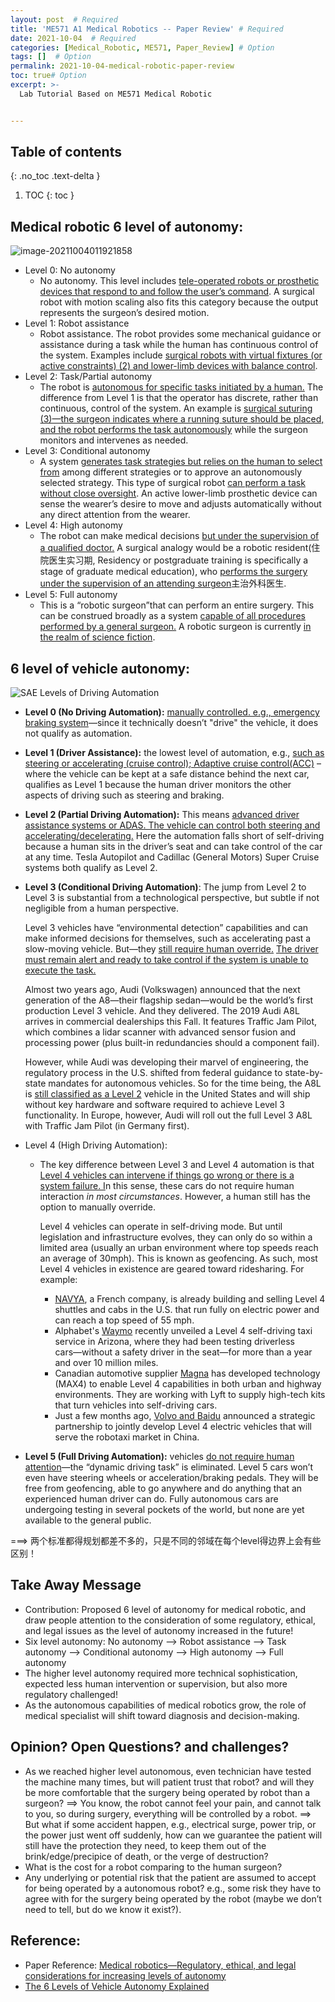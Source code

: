 ```yaml
---
layout: post  # Required
title: 'ME571 A1 Medical Robotics -- Paper Review' # Required
date: 2021-10-04  # Required
categories: [Medical_Robotic, ME571, Paper_Review] # Option
tags: []  # Option
permalink: 2021-10-04-medical-robotic-paper-review
toc: true# Option
excerpt: >- 	
  Lab Tutorial Based on ME571 Medical Robotic


---
```








## Table of contents

{: .no_toc .text-delta }


1. TOC
{: toc }



## **Medical robotic 6 level of autonomy:**

![image-20211004011921858](../images/all_in_one/image-20211004011921858.png)

- Level 0: No autonomy
  - No autonomy. This level includes <u>tele-operated robots or prosthetic devices that respond to and follow the user’s command</u>. A surgical robot with motion scaling also fits this category because the output represents the surgeon’s desired motion.
- Level 1: Robot assistance
  - Robot assistance. The robot provides some mechanical guidance or assistance during a task while the human has continuous control of the system. Examples include <u>surgical robots with virtual fixtures (or active constraints) (2) and lower-limb devices with balance control</u>.
- Level 2: Task/Partial autonomy
  - The robot is <u>autonomous for specific tasks initiated by a human.</u> The difference from Level 1 is that the operator has discrete, rather than continuous, control of the system. An example is <u>surgical suturing (3)—the surgeon indicates where a running suture should be placed, and the robot performs the task autonomously</u> while the surgeon monitors and intervenes as needed.
- Level 3: Conditional autonomy
  - A system <u>generates task strategies but relies on the human to select from</u> among different strategies or to approve an autonomously selected strategy. This type of surgical robot <u>can perform a task without close oversight</u>. An active lower-limb prosthetic device can sense the wearer’s desire to move and adjusts automatically without any direct attention from the wearer.
- Level 4: High autonomy
  - The robot can make medical decisions <u>but under the supervision of a qualified doctor.</u> A surgical analogy would be a robotic resident(住院医生实习期, Residency or postgraduate training is specifically a stage of graduate medical education), who <u>performs the surgery under the supervision of an attending surgeon</u>主治外科医生.
- Level 5: Full autonomy
  - This is a “robotic surgeon”that can perform an entire surgery. This can be construed broadly as a system <u>capable of all procedures performed by a general surgeon.</u> A robotic surgeon is currently <u>in the realm of science fiction</u>.



## **6 level of vehicle autonomy:**

![SAE Levels of Driving Automation](../images/all_in_one/levels-of-driving-automation.jpg.imgw.850.x.jpg)

- **Level 0 (No Driving Automation):** <u>manually controlled. e.g., emergency braking system</u>―since it technically doesn’t "drive" the vehicle, it does not qualify as automation. 

- **Level 1 (Driver Assistance):** the lowest level of automation, e.g., <u>such as steering or accelerating (cruise control); Adaptive cruise control(ACC)</u> – where the vehicle can be kept at a safe distance behind the next car, qualifies as Level 1 because the human driver monitors the other aspects of driving such as steering and braking. 

- **Level 2 (Partial Driving Automation):** This means <u>[advanced driver assistance systems](https://www.synopsys.com/automotive/what-is-adas.html) or [ADAS](https://www.synopsys.com/automotive/what-is-adas.html). The vehicle can control both steering and accelerating/decelerating.</u> Here the automation falls short of self-driving because a human sits in the driver’s seat and can take control of the car at any time. Tesla Autopilot and Cadillac (General Motors) Super Cruise systems both qualify as Level 2.

- **Level 3 (Conditional Driving Automation)**: The jump from Level 2 to Level 3 is substantial from a technological perspective, but subtle if not negligible from a human perspective.

  Level 3 vehicles have “environmental detection” capabilities and can make informed decisions for themselves, such as accelerating past a slow-moving vehicle. But―they <u>still require human override.</u> <u>The driver must remain alert and ready to take control if the system is unable to execute the task.</u>

  Almost two years ago, Audi (Volkswagen) announced that the next generation of the A8―their flagship sedan―would be the world’s first production Level 3 vehicle. And they delivered. The 2019 Audi A8L arrives in commercial dealerships this Fall. It features Traffic Jam Pilot, which combines a lidar scanner with advanced sensor fusion and processing power (plus built-in redundancies should a component fail).

  However, while Audi was developing their marvel of engineering, the regulatory process in the U.S. shifted from federal guidance to state-by-state mandates for autonomous vehicles. So for the time being, the A8L is [still classified as a Level 2](https://www.cnet.com/roadshow/news/2019-audi-a8-level-3-traffic-jam-pilot-self-driving-automation-not-for-us/) vehicle in the United States and will ship without key hardware and software required to achieve Level 3 functionality. In Europe, however, Audi will roll out the full Level 3 A8L with Traffic Jam Pilot (in Germany first). 

- Level 4 (High Driving Automation):

  - The key difference between Level 3 and Level 4 automation is that <u>Level 4 vehicles can intervene if things go wrong or there is a system failure. I</u>n this sense, these cars do not require human interaction *in most circumstances*. However, a human still has the option to manually override.

    Level 4 vehicles can operate in self-driving mode. But until legislation and infrastructure evolves, they can only do so within a limited area (usually an urban environment where top speeds reach an average of 30mph). This is known as geofencing. As such, most Level 4 vehicles in existence are geared toward ridesharing. For example:

    - [NAVYA](https://www.motorauthority.com/news/1118809_navya-already-sells-fully-self-driving-cars-including-in-us), a French company, is already building and selling Level 4 shuttles and cabs in the U.S. that run fully on electric power and can reach a top speed of 55 mph.
    - Alphabet's [Waymo](https://www.reuters.com/article/us-waymo-selfdriving-focus/waymo-unveils-self-driving-taxi-service-in-arizona-for-paying-customers-idUSKBN1O41M2) recently unveiled a Level 4 self-driving taxi service in Arizona, where they had been testing driverless cars―without a safety driver in the seat―for more than a year and over 10 million miles.
    - Canadian automotive supplier [Magna](https://www.magna.com/insights/article/max4-magna-s-formula-for-winning-the-self-driving-car-race) has developed technology (MAX4) to enable Level 4 capabilities in both urban and highway environments. They are working with Lyft to supply high-tech kits that turn vehicles into self-driving cars.
    - Just a few months ago, [Volvo and Baidu](https://www.autonews.com/article/20181101/MOBILITY/311019997/volvo-baidu-team-up-for-level-4-autonomous-evs-in-china) announced a strategic partnership to jointly develop Level 4 electric vehicles that will serve the robotaxi market in China.

- **Level 5 (Full Driving Automation):** vehicles <u>do not require human attention</u>―the “dynamic driving task” is eliminated. Level 5 cars won’t even have steering wheels or acceleration/braking pedals. They will be free from geofencing, able to go anywhere and do anything that an experienced human driver can do. Fully autonomous cars are undergoing testing in several pockets of the world, but none are yet available to the general public. 

===> 两个标准都得规划都差不多的，只是不同的邻域在每个level得边界上会有些区别！



## Take Away Message

- Contribution: Proposed 6 level of autonomy for medical robotic, and draw people attention to the consideration of some regulatory, ethical, and legal issues as the level of autonomy increased in the future!
- Six level autonomy: No autonomy –> Robot assistance –> Task autonomy –> Conditional autonomy –> High autonomy –> Full autonomy
- The higher level autonomy required more technical sophistication, expected less human intervention or supervision, but also more regulatory challenged!
- As the autonomous capabilities of medical robotics grow, the role of medical specialist will shift toward diagnosis and decision-making.



## Opinion? Open Questions? and challenges?

- As we reached higher level autonomous, even technician have tested the machine many times, but will patient trust that robot? and will they be more comfortable that the surgery being operated by robot than a surgeon? ==> You know, the robot cannot feel your pain, and cannot talk to you, so during surgery, everything will be controlled by a robot. ==> But what if some accident happen, e.g., electrical surge, power trip, or the power just went off suddenly, how can we guarantee the patient will still have the protection they need, to keep them out of the brink/edge/precipice of death, or the verge of destruction?
- What is the cost for a robot comparing to the human surgeon?
- Any underlying or potential risk that the patient are assumed to accept for being operated by a autonomous robot? e.g., some risk they have to agree with for the surgery being operated by the robot (maybe we don’t need to tell, but do we know it exist?).





## Reference:

- Paper Reference: [Medical robotics—Regulatory, ethical, and legal considerations for increasing levels of autonomy]( http://robotics.tch.harvard.edu/publications/pdfs/yang2017medical.pdf)
- [The 6 Levels of Vehicle Autonomy Explained](https://www.synopsys.com/automotive/autonomous-driving-levels.html)